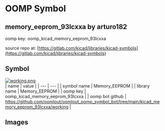 # OOMP Symbol  
## memory_eeprom_93lcxxa  by arturo182  
  
oomp key: oomp_kicad_memory_eeprom_93lcxxa  
  
source repo at: [https://gitlab.com/kicad/libraries/kicad-symbols](https://gitlab.com/kicad/libraries/kicad-symbols)  
## Symbol  
  
[![working.png](working_600.png)](working.png)  
| name | value | 
| --- | --- | 
| symbol name | Memory_EEPROM | 
| library name | Memory_EEPROM | 
| oomp key | oomp_kicad_memory_eeprom_93lcxxa | 
| oomp bot github | https://github.com/oomlout/oomlout_oomp_symbol_bot/tree/main/kicad_memory_eeprom_93lcxxa/working | 
## Images  
